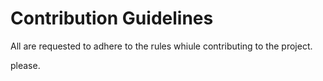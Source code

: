# Contribution Guidelines
  All are requested to adhere to the rules whiule contributing to the project.

please.
